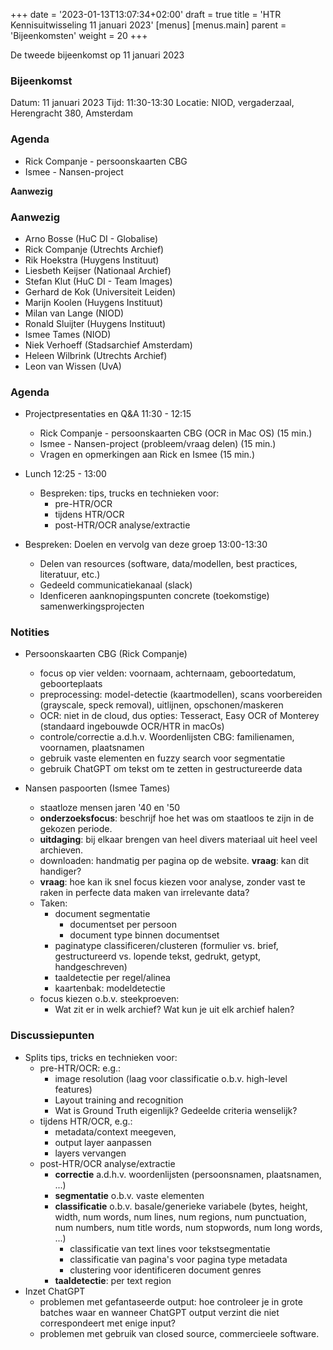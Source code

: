 +++
date = '2023-01-13T13:07:34+02:00'
draft = true
title = 'HTR Kennisuitwisseling 11 januari 2023'
[menus]
  [menus.main]
    parent = 'Bijeenkomsten'
    weight = 20
+++

De tweede bijeenkomst op 11 januari 2023

### Bijeenkomst

Datum: 11 januari 2023
Tijd: 11:30-13:30
Locatie: NIOD, vergaderzaal, Herengracht 380, Amsterdam

### Agenda

- Rick Companje - persoonskaarten CBG
- Ismee - Nansen-project

<!--more-->

**Aanwezig**

### Aanwezig

- Arno Bosse (HuC DI - Globalise)
- Rick Companje (Utrechts Archief)
- Rik Hoekstra (Huygens Instituut)
- Liesbeth Keijser (Nationaal Archief)
- Stefan Klut (HuC DI - Team Images)
- Gerhard de Kok (Universiteit Leiden)
- Marijn Koolen (Huygens Instituut)
- Milan van Lange (NIOD)
- Ronald Sluijter (Huygens Instituut)
- Ismee Tames (NIOD)
- Niek Verhoeff (Stadsarchief Amsterdam)
- Heleen Wilbrink (Utrechts Archief)
- Leon van Wissen (UvA)


### Agenda

- Projectpresentaties en Q&A 11:30 - 12:15
    - Rick Companje - persoonskaarten CBG (OCR in Mac OS) (15 min.)
    - Ismee - Nansen-project (probleem/vraag delen) (15 min.)
    - Vragen en opmerkingen aan Rick en Ismee        (15 min.)

- Lunch 12:25 - 13:00
    - Bespreken: tips, trucks en technieken voor:
        - pre-HTR/OCR
        - tijdens HTR/OCR
        - post-HTR/OCR analyse/extractie

- Bespreken: Doelen en vervolg van deze groep 13:00-13:30
    - Delen van resources (software, data/modellen, best practices, literatuur, etc.)
    - Gedeeld communicatiekanaal (slack)
    - Idenficeren aanknopingspunten concrete (toekomstige) samenwerkingsprojecten


### Notities

- Persoonskaarten CBG (Rick Companje)
    - focus op vier velden: voornaam, achternaam, geboortedatum, geboorteplaats
    - preprocessing: model-detectie (kaartmodellen), scans voorbereiden (grayscale, speck removal), uitlijnen, opschonen/maskeren
    - OCR: niet in de cloud, dus opties: Tesseract, Easy OCR of Monterey (standaard ingebouwde OCR/HTR in macOs)
    - controle/correctie a.d.h.v. Woordenlijsten CBG: familienamen, voornamen, plaatsnamen
    - gebruik vaste elementen en fuzzy search voor segmentatie
    - gebruik ChatGPT om tekst om te zetten in gestructureerde data

- Nansen paspoorten (Ismee Tames)
    - staatloze mensen jaren '40 en '50
    - **onderzoeksfocus**: beschrijf hoe het was om staatloos te zijn in de gekozen periode.
    - **uitdaging**: bij elkaar brengen van heel divers materiaal uit heel veel archieven.
    - downloaden: handmatig per pagina op de website. **vraag**: kan dit handiger?
    - **vraag**: hoe kan ik snel focus kiezen voor analyse, zonder vast te raken in perfecte data maken van irrelevante data?
    - Taken:
        - document segmentatie
            - documentset per persoon
            - document type binnen documentset
        - paginatype classificeren/clusteren (formulier vs. brief, gestructureerd vs. lopende tekst, gedrukt, getypt, handgeschreven)
        - taaldetectie per regel/alinea
        - kaartenbak: modeldetectie
    - focus kiezen o.b.v. steekproeven:
        - Wat zit er in welk archief? Wat kun je uit elk archief halen?



### Discussiepunten


- Splits tips, tricks en technieken voor:
    - pre-HTR/OCR: e.g.:
        - image resolution (laag voor classificatie o.b.v. high-level features)
        - Layout training and recognition
        - Wat is Ground Truth eigenlijk? Gedeelde criteria wenselijk?
    - tijdens HTR/OCR, e.g.:
        - metadata/context meegeven,
        - output layer aanpassen
        - layers vervangen
    - post-HTR/OCR analyse/extractie
        - **correctie** a.d.h.v. woordenlijsten (persoonsnamen, plaatsnamen, ...)
        - **segmentatie** o.b.v. vaste elementen
        - **classificatie** o.b.v. basale/generieke variabele (bytes, height, width, num words, num lines, num regions, num punctuation, num numbers, num title words, num stopwords, num long words, ...)
            - classificatie van text lines voor tekstsegmentatie
            - classificatie van pagina's voor pagina type metadata
            - clustering voor identificeren document genres
        - **taaldetectie**: per text region
- Inzet ChatGPT
    - problemen met gefantaseerde output: hoe controleer je in grote batches waar en wanneer ChatGPT output verzint die niet correspondeert met enige input?
    - problemen met gebruik van closed source, commercieele software.


